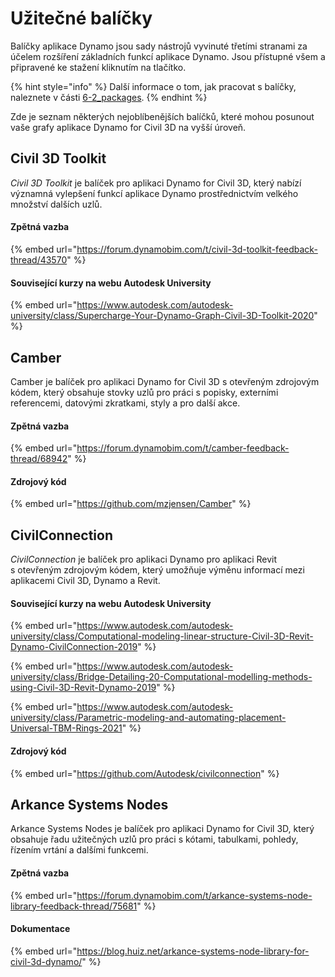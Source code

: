# Užitečné balíčky

Balíčky aplikace Dynamo jsou sady nástrojů vyvinuté třetími stranami za účelem rozšíření základních funkcí aplikace Dynamo. Jsou přístupné všem a připravené ke stažení kliknutím na tlačítko.

{% hint style="info" %} Další informace o tom, jak pracovat s balíčky, naleznete v části [6-2_packages](../6\_custom\_nodes\_and\_packages/6-2\_packages/ "mention"). {% endhint %}

Zde je seznam některých nejoblíbenějších balíčků, které mohou posunout vaše grafy aplikace Dynamo for Civil 3D na vyšší úroveň.

## Civil 3D Toolkit

_Civil 3D Toolkit_ je balíček pro aplikaci Dynamo for Civil 3D, který nabízí významná vylepšení funkcí aplikace Dynamo prostřednictvím velkého množství dalších uzlů.

#### Zpětná vazba

{% embed url="https://forum.dynamobim.com/t/civil-3d-toolkit-feedback-thread/43570" %}

#### Související kurzy na webu Autodesk University

{% embed url="https://www.autodesk.com/autodesk-university/class/Supercharge-Your-Dynamo-Graph-Civil-3D-Toolkit-2020" %}

## Camber

Camber je balíček pro aplikaci Dynamo for Civil 3D s otevřeným zdrojovým kódem, který obsahuje stovky uzlů pro práci s popisky, externími referencemi, datovými zkratkami, styly a pro další akce.

#### Zpětná vazba

{% embed url="https://forum.dynamobim.com/t/camber-feedback-thread/68942" %}

#### Zdrojový kód

{% embed url="https://github.com/mzjensen/Camber" %}

## CivilConnection

_CivilConnection_ je balíček pro aplikaci Dynamo pro aplikaci Revit s otevřeným zdrojovým kódem, který umožňuje výměnu informací mezi aplikacemi Civil 3D, Dynamo a Revit.

#### Související kurzy na webu Autodesk University

{% embed url="https://www.autodesk.com/autodesk-university/class/Computational-modeling-linear-structure-Civil-3D-Revit-Dynamo-CivilConnection-2019" %}

{% embed url="https://www.autodesk.com/autodesk-university/class/Bridge-Detailing-20-Computational-modelling-methods-using-Civil-3D-Revit-Dynamo-2019" %}

{% embed url="https://www.autodesk.com/autodesk-university/class/Parametric-modeling-and-automating-placement-Universal-TBM-Rings-2021" %}

#### Zdrojový kód

{% embed url="https://github.com/Autodesk/civilconnection" %}

## Arkance Systems Nodes

Arkance Systems Nodes je balíček pro aplikaci Dynamo for Civil 3D, který obsahuje řadu užitečných uzlů pro práci s kótami, tabulkami, pohledy, řízením vrtání a dalšími funkcemi.

#### Zpětná vazba

{% embed url="https://forum.dynamobim.com/t/arkance-systems-node-library-feedback-thread/75681" %}

#### Dokumentace

{% embed url="https://blog.huiz.net/arkance-systems-node-library-for-civil-3d-dynamo/" %}

